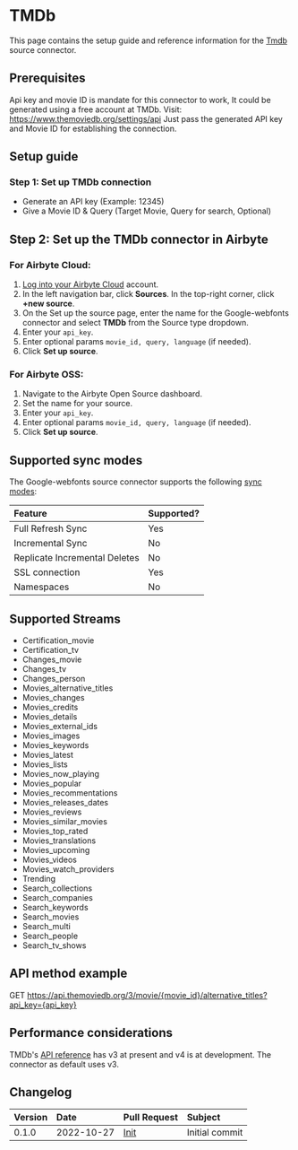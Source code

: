 # TMDb

This page contains the setup guide and reference information for the [Tmdb](https://developers.themoviedb.org/3/getting-started/introduction.) source connector.

## Prerequisites

Api key and movie ID is mandate for this connector to work, It could be generated using a free account at TMDb. Visit: https://www.themoviedb.org/settings/api
Just pass the generated API key and Movie ID for establishing the connection.

## Setup guide

### Step 1: Set up TMDb connection

- Generate an API key (Example: 12345)
- Give a Movie ID & Query (Target Movie, Query for search, Optional)

## Step 2: Set up the TMDb connector in Airbyte

### For Airbyte Cloud:

1. [Log into your Airbyte Cloud](https://cloud.airbyte.io/workspaces) account.
2. In the left navigation bar, click **Sources**. In the top-right corner, click **+new source**.
3. On the Set up the source page, enter the name for the Google-webfonts connector and select **TMDb** from the Source type dropdown.
4. Enter your `api_key`.
5. Enter optional params `movie_id, query, language` (if needed).
6. Click **Set up source**.

### For Airbyte OSS:

1. Navigate to the Airbyte Open Source dashboard.
2. Set the name for your source.
4. Enter your `api_key`.
5. Enter optional params `movie_id, query, language` (if needed).
6. Click **Set up source**.

## Supported sync modes

The Google-webfonts source connector supports the following [sync modes](https://docs.airbyte.com/cloud/core-concepts#connection-sync-modes):

| Feature                       | Supported? |
| :---------------------------- | :--------- |
| Full Refresh Sync             | Yes        |
| Incremental Sync              | No         |
| Replicate Incremental Deletes | No         |
| SSL connection                | Yes        |
| Namespaces                    | No         |

## Supported Streams

- Certification_movie
- Certification_tv
- Changes_movie
- Changes_tv
- Changes_person
- Movies_alternative_titles
- Movies_changes
- Movies_credits
- Movies_details
- Movies_external_ids
- Movies_images
- Movies_keywords
- Movies_latest
- Movies_lists
- Movies_now_playing
- Movies_popular
- Movies_recommentations
- Movies_releases_dates
- Movies_reviews
- Movies_similar_movies
- Movies_top_rated
- Movies_translations
- Movies_upcoming
- Movies_videos
- Movies_watch_providers
- Trending
- Search_collections
- Search_companies
- Search_keywords
- Search_movies
- Search_multi
- Search_people
- Search_tv_shows


## API method example

GET https://api.themoviedb.org/3/movie/{movie_id}/alternative_titles?api_key={api_key}

## Performance considerations

TMDb's [API reference](https://developers.themoviedb.org/3/getting-started/introduction) has v3 at present and v4 is at development. The connector as default uses v3.

## Changelog

| Version | Date       | Pull Request                                           | Subject        |
| :------ | :--------- | :----------------------------------------------------- | :------------- |
| 0.1.0   | 2022-10-27 | [Init](https://github.com/airbytehq/airbyte/pull/)| Initial commit |